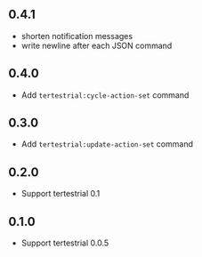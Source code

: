 ## 0.4.1

* shorten notification messages
* write newline after each JSON command

## 0.4.0

* Add `tertestrial:cycle-action-set` command

## 0.3.0

* Add `tertestrial:update-action-set` command

## 0.2.0

* Support tertestrial 0.1

## 0.1.0

* Support tertestrial 0.0.5
